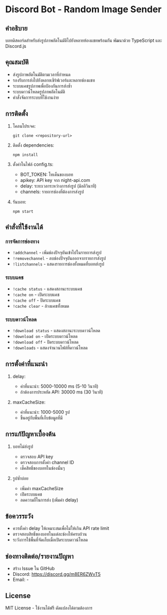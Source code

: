 # Discord Bot - Random Image Sender

## คำอธิบาย
บอทดิสคอร์ดสำหรับส่งรูปภาพอัตโนมัติไปยังหลายห้องแชทพร้อมกัน พัฒนาด้วย TypeScript และ Discord.js

## คุณสมบัติ
- ส่งรูปภาพอัตโนมัติตามเวลาที่กำหนด
- รองรับการส่งไปยังหลายเซิร์ฟเวอร์และหลายช่องแชท
- ระบบแคชรูปภาพเพื่อป้องกันการส่งซ้ำ
- ระบบดาวน์โหลดรูปภาพอัตโนมัติ
- คำสั่งจัดการระบบที่ใช้งานง่าย

## การติดตั้ง
1. โคลนโปรเจค:
   ```
   git clone <repository-url>
   ```

2. ติดตั้ง dependencies:
   ```
   npm install
   ```

3. ตั้งค่าในไฟล์ config.ts:
   - BOT_TOKEN: โทเค็นของบอท
   - apikey: API key จาก night-api.com
   - delay: ระยะเวลาระหว่างการส่งรูป (มิลลิวินาที)
   - channels: รายการช่องที่ต้องการส่งรูป

4. รันบอท:
   ```
   npm start
   ```

## คำสั่งที่ใช้งานได้

### การจัดการช่องทาง
- `!addchannel` - เพิ่มช่องปัจจุบันเข้าไปในรายการส่งรูป
- `!removechannel` - ลบช่องปัจจุบันออกจากรายการส่งรูป
- `!listchannels` - แสดงรายการช่องทั้งหมดที่บอทส่งรูป

### ระบบแคช
- `!cache status` - แสดงสถานะระบบแคช
- `!cache on` - เปิดระบบแคช
- `!cache off` - ปิดระบบแคช
- `!cache clear` - ล้างแคชทั้งหมด

### ระบบดาวน์โหลด
- `!download status` - แสดงสถานะระบบดาวน์โหลด
- `!download on` - เปิดระบบดาวน์โหลด
- `!download off` - ปิดระบบดาวน์โหลด
- `!downloads` - แสดงจำนวนไฟล์ที่ดาวน์โหลด

## การตั้งค่าที่แนะนำ
1. delay: 
   - ค่าที่แนะนำ: 5000-10000 ms (5-10 วินาที)
   - ถ้าต้องการประหยัด API: 30000 ms (30 วินาที)

2. maxCacheSize:
   - ค่าที่แนะนำ: 1000-5000 รูป
   - ขึ้นอยู่กับพื้นที่เก็บข้อมูลที่มี

## การแก้ปัญหาเบื้องต้น
1. บอทไม่ส่งรูป
   - ตรวจสอบ API key
   - ตรวจสอบการตั้งค่า channel ID
   - เช็คสิทธิ์ของบอทในช่องนั้นๆ

2. รูปซ้ำบ่อย
   - เพิ่มค่า maxCacheSize
   - เปิดระบบแคช
   - ลดความถี่ในการส่ง (เพิ่มค่า delay)

## ข้อควรระวัง
- ควรตั้งค่า delay ให้เหมาะสมเพื่อไม่ให้เกิน API rate limit
- ตรวจสอบสิทธิ์ของบอทในแต่ละช่องให้ครบถ้วน
- ระวังการใช้พื้นที่จัดเก็บเมื่อเปิดระบบดาวน์โหลด

## ช่องทางติดต่อ/รายงานปัญหา
- สร้าง Issue ใน GitHub
- Discord: https://discord.gg/m8ER6ZWvT5
- Email: -

## License
MIT License - ใช้งานได้ฟรี ดัดแปลงได้ตามต้องการ